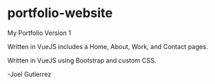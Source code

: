 # portfolio-website

My Portfolio Version 1

Written in VueJS includes a Home, About, Work, and Contact pages.

Written in VueJS using Bootstrap and custom CSS.

-Joel Gutierrez
